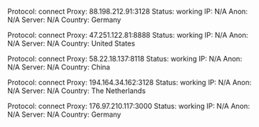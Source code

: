 Protocol: connect
Proxy: 88.198.212.91:3128
Status: working
IP: N/A
Anon: N/A
Server: N/A
Country: Germany

Protocol: connect
Proxy: 47.251.122.81:8888
Status: working
IP: N/A
Anon: N/A
Server: N/A
Country: United States

Protocol: connect
Proxy: 58.22.18.137:8118
Status: working
IP: N/A
Anon: N/A
Server: N/A
Country: China

Protocol: connect
Proxy: 194.164.34.162:3128
Status: working
IP: N/A
Anon: N/A
Server: N/A
Country: The Netherlands

Protocol: connect
Proxy: 176.97.210.117:3000
Status: working
IP: N/A
Anon: N/A
Server: N/A
Country: Germany

